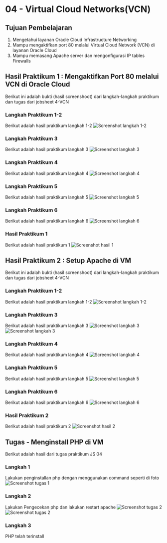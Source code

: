 # 04 - Virtual Cloud Networks(VCN)

## Tujuan Pembelajaran

1. Mengetahui layanan Oracle Cloud Infrastructure Networking
2. Mampu mengaktifkan port 80 melalui Virtual Cloud Network (VCN) di layanan Oracle Cloud
3. Mampu memasang Apache server dan mengonfigurasi IP tables Firewalls

## Hasil Praktikum 1 : Mengaktifkan Port 80 melalui VCN di Oracle Cloud

Berikut ini adalah bukti (hasil screenshoot) dari langkah-langkah praktikum dan tugas dari jobsheet 4-VCN

### Langkah Praktikum 1-2
Berikut adalah hasil praktikum langkah 1-2
![Screenshot langkah 1-2](img/step1.1.PNG)
### Langkah Praktikum 3
Berikut adalah hasil praktikum langkah 3
![Screenshot langkah 3](img/step1.2.PNG)
### Langkah Praktikum 4
Berikut adalah hasil praktikum langkah 4
![Screenshot langkah 4](img/step1.3.PNG)
### Langkah Praktikum 5
Berikut adalah hasil praktikum langkah 5
![Screenshot langkah 5](img/step1.4.PNG)
### Langkah Praktikum 6
Berikut adalah hasil praktikum langkah 6
![Screenshot langkah 6](img/step1.5.PNG)
### Hasil Praktikum 1
Berikut adalah hasil praktikum 1
![Screenshot hasil 1](img/hasil1.PNG)

## Hasil Praktikum 2 : Setup Apache di VM

Berikut ini adalah bukti (hasil screenshoot) dari langkah-langkah praktikum dan tugas dari jobsheet 4-VCN

### Langkah Praktikum 1-2
Berikut adalah hasil praktikum langkah 1-2
![Screenshot langkah 1-2](img/step2.1.PNG)
### Langkah Praktikum 3
Berikut adalah hasil praktikum langkah 3
![Screenshot langkah 3](img/step2.2.PNG)
![Screenshot langkah 3](img/step2.3.PNG)
### Langkah Praktikum 4
Berikut adalah hasil praktikum langkah 4
![Screenshot langkah 4](img/step2.4.PNG)
### Langkah Praktikum 5
Berikut adalah hasil praktikum langkah 5
![Screenshot langkah 5](img/step2.5.PNG)
### Langkah Praktikum 6
Berikut adalah hasil praktikum langkah 6
![Screenshot langkah 6](img/step2.6.PNG)
### Hasil Praktikum 2
Berikut adalah hasil praktikum 2
![Screenshot hasil 2](img/hasil2a.PNG)

## Tugas - Menginstall PHP di VM
Berikut adalah hasil dari tugas praktikum JS 04
### Langkah 1
Lakukan penginstallan php dengan menggunakan command seperti di foto
![Screenshot tugas 1](img/t1.PNG)
### Langkah 2
Lakukan Pengecekan php dan lakukan restart apache
![Screenshot tugas 2](img/t2.PNG)
![Screenshot tugas 2](img/t3.PNG)
### Langkah 3
PHP telah terinstall